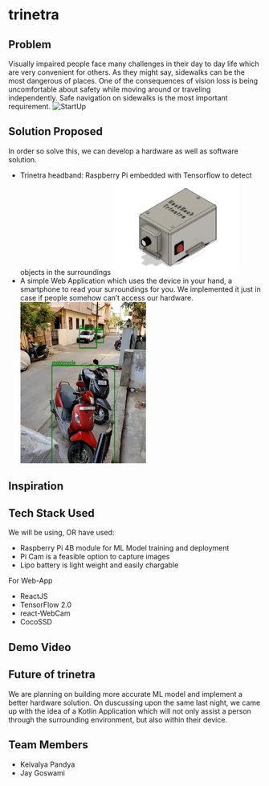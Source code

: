 # trinetra


## Problem
Visually impaired people face many challenges in their day to day life which are very convenient for others. As they might say, sidewalks can be the most dangerous of places. One of the consequences of vision loss is being uncomfortable about safety while moving around or traveling independently. Safe navigation on sidewalks is the most important requirement.
<img src="https://64.media.tumblr.com/cd956b429ed8b4349ca7ac401adb0ca8/e8500429abdc5ed3-6c/s540x810/586845e89c2b089fc1702a87db3a04ea47bac8e2.gifv" alt="StartUp" width="whatever" height="whatever">


## Solution Proposed
In order so solve this, we can develop a hardware as well as software solution.
- Trinetra headband: Raspberry Pi embedded  with Tensorflow to detect objects in the surroundings
    <img src="https://github.com/keivalya/trinetra/blob/main/CAD/Isometric%20view.jpeg" alt="Isometric view of hardware" width="250" height="whatever">
- A simple Web Application which uses the device in your hand, a smartphone to read your surroundings for you. We implemented it just in case if people somehow can’t access our hardware.<br>
    <img src="https://github.com/keivalya/trinetra/blob/main/Screenshots/motorcycle%20motorcycle%20car.jpeg" alt="Motorcycle and cars" width="250" height="whatever">

## Inspiration


## Tech Stack Used
We will be using, OR have used:
- Raspberry Pi 4B module for ML Model training and deployment
- Pi Cam is a feasible option to capture images
- Lipo battery is light weight and easily chargable

For Web-App
- ReactJS
- TensorFlow 2.0
- react-WebCam
- CocoSSD

## Demo Video


## Future of trinetra
We are planning on building more accurate ML model and implement a better hardware solution. On duscussing upon the same last night, we came up with the idea of a Kotlin Application which will not only assist a person through the surrounding environment, but also within their device.

## Team Members
- Keivalya Pandya
- Jay Goswami
